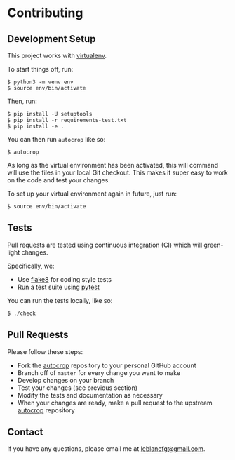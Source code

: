 # Contributing

## Development Setup

This project works with [virtualenv](https://virtualenv.pypa.io/en/latest/).

To start things off, run:

```
$ python3 -m venv env
$ source env/bin/activate
```

Then, run:

```
$ pip install -U setuptools
$ pip install -r requirements-test.txt
$ pip install -e .
```

You can then run `autocrop` like so:

```
$ autocrop
```

As long as the virtual environment has been activated, this will command will
use the files in your local Git checkout. This makes it super easy to work on
the code and test your changes.

To set up your virtual environment again in future, just run:

```
$ source env/bin/activate
```

## Tests

Pull requests are tested using continuous integration (CI) which will
green-light changes.

Specifically, we:

* Use [flake8](http://flake8.pycqa.org/en/latest/) for coding style tests
* Run a test suite using [pytest](https://docs.pytest.org/en/latest/)

You can run the tests locally, like so:

```
$ ./check
```

## Pull Requests

Please follow these steps:

* Fork the [autocrop](https://github.com/leblancfg/autocrop) repository to your
  personal GitHub account
* Branch off of `master` for every change you want to make
* Develop changes on your branch
* Test your changes (see previous section)
* Modify the tests and documentation as necessary
* When your changes are ready, make a pull request to the upstream
  [autocrop](https://github.com/leblancfg/autocrop) repository

## Contact

If you have any questions, please email me at
[leblancfg@gmail.com](mailto:leblancfg@gmail.com).
